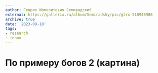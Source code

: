 ```yaml
---
author: Генрих Ипполитович Семирадский
external: https://gallerix.ru/album/Semiradsky/pic/glrx-518946986
archive: true
date: '2023-08-18'
tags:
- research
- inbox
---
```


# По примеру богов 2 (картина)
